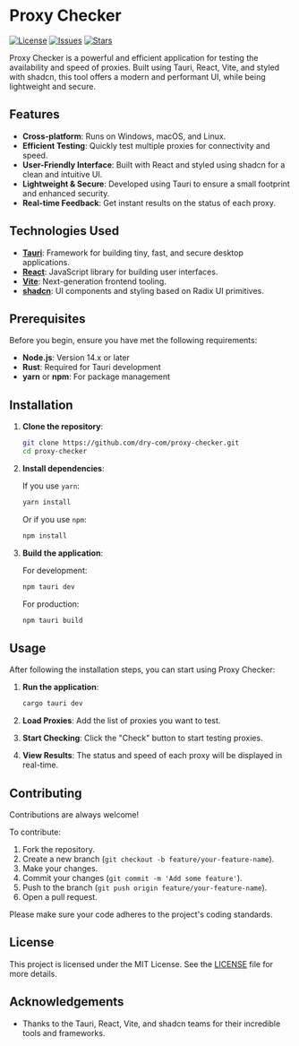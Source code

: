 # Proxy Checker

[![License](https://img.shields.io/github/license/dry-com/proxy-checker)](https://github.com/dry-com/proxy-checker/blob/main/LICENSE)
[![Issues](https://img.shields.io/github/issues/dry-com/proxy-checker)](https://github.com/dry-com/proxy-checker/issues)
[![Stars](https://img.shields.io/github/stars/dry-com/proxy-checker)](https://github.com/dry-com/proxy-checker/stargazers)

Proxy Checker is a powerful and efficient application for testing the availability and speed of proxies. Built using Tauri, React, Vite, and styled with shadcn, this tool offers a modern and performant UI, while being lightweight and secure.

## Features

- **Cross-platform**: Runs on Windows, macOS, and Linux.
- **Efficient Testing**: Quickly test multiple proxies for connectivity and speed.
- **User-Friendly Interface**: Built with React and styled using shadcn for a clean and intuitive UI.
- **Lightweight & Secure**: Developed using Tauri to ensure a small footprint and enhanced security.
- **Real-time Feedback**: Get instant results on the status of each proxy.

## Technologies Used

- **[Tauri](https://tauri.app/)**: Framework for building tiny, fast, and secure desktop applications.
- **[React](https://reactjs.org/)**: JavaScript library for building user interfaces.
- **[Vite](https://vitejs.dev/)**: Next-generation frontend tooling.
- **[shadcn](https://shadcn.dev/)**: UI components and styling based on Radix UI primitives.

## Prerequisites

Before you begin, ensure you have met the following requirements:

- **Node.js**: Version 14.x or later
- **Rust**: Required for Tauri development
- **yarn** or **npm**: For package management

## Installation

1. **Clone the repository**:

   ```bash
   git clone https://github.com/dry-com/proxy-checker.git
   cd proxy-checker
   ```

2. **Install dependencies**:

   If you use `yarn`:

   ```bash
   yarn install
   ```

   Or if you use `npm`:

   ```bash
   npm install
   ```

3. **Build the application**:

   For development:

   ```bash
   npm tauri dev
   ```

   For production:

   ```bash
   npm tauri build
   ```

## Usage

After following the installation steps, you can start using Proxy Checker:

1. **Run the application**:

   ```bash
   cargo tauri dev
   ```

2. **Load Proxies**: Add the list of proxies you want to test.
3. **Start Checking**: Click the "Check" button to start testing proxies.
4. **View Results**: The status and speed of each proxy will be displayed in real-time.

## Contributing

Contributions are always welcome!

To contribute:

1. Fork the repository.
2. Create a new branch (`git checkout -b feature/your-feature-name`).
3. Make your changes.
4. Commit your changes (`git commit -m 'Add some feature'`).
5. Push to the branch (`git push origin feature/your-feature-name`).
6. Open a pull request.

Please make sure your code adheres to the project's coding standards.

## License

This project is licensed under the MIT License. See the [LICENSE](https://github.com/dry-com/proxy-checker/blob/main/LICENSE) file for more details.

## Acknowledgements

- Thanks to the Tauri, React, Vite, and shadcn teams for their incredible tools and frameworks.

